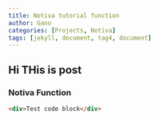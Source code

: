 ```yaml
---
title: Notiva tutorial function
author: Gano
categories: [Projects, Notiva]
tags: [jekyll, document, tag4, document]
---
```


## Hi THis is post

### Notiva Function

```html
<div>Test code block</div>
```
